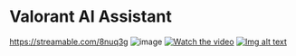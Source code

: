 # Valorant AI Assistant
https://streamable.com/8nuq3g
![image](https://user-images.githubusercontent.com/71382503/161568157-d99d024b-d751-4763-b5cc-1afb69f7604f.png)
[![Watch the video](https://i.imgur.com/vKb2F1B.png)](https://www.youtube.com/watch?v=2893ZkbYaL8)
[![Img alt text](https://img.youtube.com/vi/YouTube_video_ID/0.jpg)](https://www.youtube.com/watch?v=2893ZkbYaL8)

